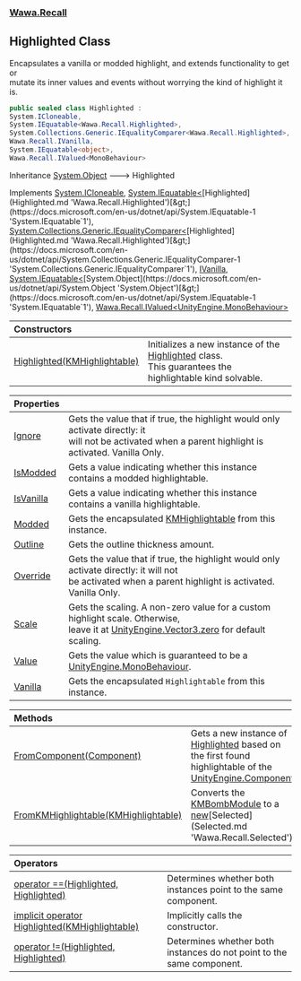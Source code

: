 ### [Wawa.Recall](Wawa.Recall.md 'Wawa.Recall')

## Highlighted Class

Encapsulates a vanilla or modded highlight, and extends functionality to get or  
mutate its inner values and events without worrying the kind of highlight it is.

```csharp
public sealed class Highlighted :
System.ICloneable,
System.IEquatable<Wawa.Recall.Highlighted>,
System.Collections.Generic.IEqualityComparer<Wawa.Recall.Highlighted>,
Wawa.Recall.IVanilla,
System.IEquatable<object>,
Wawa.Recall.IValued<MonoBehaviour>
```

Inheritance [System.Object](https://docs.microsoft.com/en-us/dotnet/api/System.Object 'System.Object') &#129106; Highlighted

Implements [System.ICloneable](https://docs.microsoft.com/en-us/dotnet/api/System.ICloneable 'System.ICloneable'), [System.IEquatable&lt;](https://docs.microsoft.com/en-us/dotnet/api/System.IEquatable-1 'System.IEquatable`1')[Highlighted](Highlighted.md 'Wawa.Recall.Highlighted')[&gt;](https://docs.microsoft.com/en-us/dotnet/api/System.IEquatable-1 'System.IEquatable`1'), [System.Collections.Generic.IEqualityComparer&lt;](https://docs.microsoft.com/en-us/dotnet/api/System.Collections.Generic.IEqualityComparer-1 'System.Collections.Generic.IEqualityComparer`1')[Highlighted](Highlighted.md 'Wawa.Recall.Highlighted')[&gt;](https://docs.microsoft.com/en-us/dotnet/api/System.Collections.Generic.IEqualityComparer-1 'System.Collections.Generic.IEqualityComparer`1'), [IVanilla](IVanilla.md 'Wawa.Recall.IVanilla'), [System.IEquatable&lt;](https://docs.microsoft.com/en-us/dotnet/api/System.IEquatable-1 'System.IEquatable`1')[System.Object](https://docs.microsoft.com/en-us/dotnet/api/System.Object 'System.Object')[&gt;](https://docs.microsoft.com/en-us/dotnet/api/System.IEquatable-1 'System.IEquatable`1'), [Wawa.Recall.IValued&lt;](IValued{T}.md 'Wawa.Recall.IValued<T>')[UnityEngine.MonoBehaviour](https://docs.microsoft.com/en-us/dotnet/api/UnityEngine.MonoBehaviour 'UnityEngine.MonoBehaviour')[&gt;](IValued{T}.md 'Wawa.Recall.IValued<T>')

| Constructors | |
| :--- | :--- |
| [Highlighted(KMHighlightable)](Highlighted..ctor(KMHighlightable).md 'Wawa.Recall.Highlighted.Highlighted(KMHighlightable)') | Initializes a new instance of the [Highlighted](Highlighted.md 'Wawa.Recall.Highlighted') class.<br/>This guarantees the highlightable kind solvable. |

| Properties | |
| :--- | :--- |
| [Ignore](Highlighted.Ignore.md 'Wawa.Recall.Highlighted.Ignore') | Gets the value that if true, the highlight would only activate directly: it<br/>will not be activated when a parent highlight is activated. Vanilla Only. |
| [IsModded](Highlighted.IsModded.md 'Wawa.Recall.Highlighted.IsModded') | Gets a value indicating whether this instance contains a modded highlightable. |
| [IsVanilla](Highlighted.IsVanilla.md 'Wawa.Recall.Highlighted.IsVanilla') | Gets a value indicating whether this instance contains a vanilla highlightable. |
| [Modded](Highlighted.Modded.md 'Wawa.Recall.Highlighted.Modded') | Gets the encapsulated [KMHighlightable](https://docs.microsoft.com/en-us/dotnet/api/KMHighlightable 'KMHighlightable') from this instance. |
| [Outline](Highlighted.Outline.md 'Wawa.Recall.Highlighted.Outline') | Gets the outline thickness amount. |
| [Override](Highlighted.Override.md 'Wawa.Recall.Highlighted.Override') | Gets the value that if true, the highlight would only activate directly: it will not<br/>be activated when a parent highlight is activated. Vanilla Only. |
| [Scale](Highlighted.Scale.md 'Wawa.Recall.Highlighted.Scale') | Gets the scaling. A non-zero value for a custom highlight scale. Otherwise,<br/>leave it at [UnityEngine.Vector3.zero](https://docs.microsoft.com/en-us/dotnet/api/UnityEngine.Vector3.zero 'UnityEngine.Vector3.zero') for default scaling. |
| [Value](Highlighted.Value.md 'Wawa.Recall.Highlighted.Value') | Gets the value which is guaranteed to be a [UnityEngine.MonoBehaviour](https://docs.microsoft.com/en-us/dotnet/api/UnityEngine.MonoBehaviour 'UnityEngine.MonoBehaviour'). |
| [Vanilla](Highlighted.Vanilla.md 'Wawa.Recall.Highlighted.Vanilla') | Gets the encapsulated `Highlightable` from this instance. |

| Methods | |
| :--- | :--- |
| [FromComponent(Component)](Highlighted.FromComponent(Component).md 'Wawa.Recall.Highlighted.FromComponent(Component)') | Gets a new instance of [Highlighted](Highlighted.md 'Wawa.Recall.Highlighted') based on the first found highlightable of the [UnityEngine.Component](https://docs.microsoft.com/en-us/dotnet/api/UnityEngine.Component 'UnityEngine.Component'). |
| [FromKMHighlightable(KMHighlightable)](Highlighted.FromKMHighlightable(KMHighlightable).md 'Wawa.Recall.Highlighted.FromKMHighlightable(KMHighlightable)') | Converts the [KMBombModule](https://docs.microsoft.com/en-us/dotnet/api/KMBombModule 'KMBombModule') to a [new](https://docs.microsoft.com/en-us/dotnet/csharp/language-reference/keywords/new 'https://docs.microsoft.com/en-us/dotnet/csharp/language-reference/keywords/new')[Selected](Selected.md 'Wawa.Recall.Selected'). |

| Operators | |
| :--- | :--- |
| [operator ==(Highlighted, Highlighted)](Highlighted.op_Equality(Highlighted,Highlighted).md 'Wawa.Recall.Highlighted.op_Equality(Wawa.Recall.Highlighted, Wawa.Recall.Highlighted)') | Determines whether both instances point to the same component. |
| [implicit operator Highlighted(KMHighlightable)](Highlighted.Highlighted(KMHighlightable).md 'Wawa.Recall.Highlighted.op_Implicit Wawa.Recall.Highlighted(KMHighlightable)') | Implicitly calls the constructor. |
| [operator !=(Highlighted, Highlighted)](Highlighted.op_Inequality(Highlighted,Highlighted).md 'Wawa.Recall.Highlighted.op_Inequality(Wawa.Recall.Highlighted, Wawa.Recall.Highlighted)') | Determines whether both instances do not point to the same component. |
